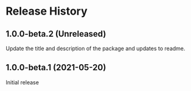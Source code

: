 # Release History

## 1.0.0-beta.2 (Unreleased)

Update the title and description of the package and updates to readme. 

## 1.0.0-beta.1 (2021-05-20)

Initial release
